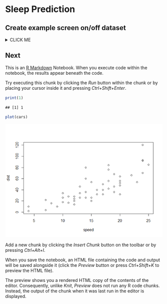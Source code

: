 Sleep Prediction
================

<!-- To commit and then push all local file changes to the github repository: -->
<!-- 1) Open up Git Bash -->
<!-- 2) Change directory to "C:/Users/Ian/Dropbox/SleepScreenOnOff/SleepEstimation" -->
<!-- 3) git add . -->
<!-- 4) git commit -m "Commit name here" -->
<!-- 5) git push origin master -->
Create example screen on/off dataset
------------------------------------

<details><summary>CLICK ME</summary>
<p>
#### yes, even hidden code blocks!

    print("hello world!")

</p>
</details>

Next
----

This is an [R Markdown](http://rmarkdown.rstudio.com) Notebook. When you execute code within the notebook, the results appear beneath the code.

Try executing this chunk by clicking the *Run* button within the chunk or by placing your cursor inside it and pressing *Ctrl+Shift+Enter*.

``` r
print(1)
```

    ## [1] 1

``` r
plot(cars)
```

![](README_files/figure-markdown_github/unnamed-chunk-1-1.png)

Add a new chunk by clicking the *Insert Chunk* button on the toolbar or by pressing *Ctrl+Alt+I*.

When you save the notebook, an HTML file containing the code and output will be saved alongside it (click the *Preview* button or press *Ctrl+Shift+K* to preview the HTML file).

The preview shows you a rendered HTML copy of the contents of the editor. Consequently, unlike *Knit*, *Preview* does not run any R code chunks. Instead, the output of the chunk when it was last run in the editor is displayed.
